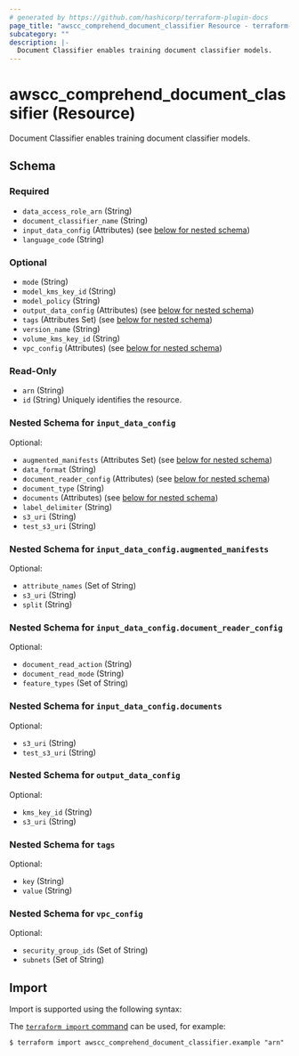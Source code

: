 ```yaml
---
# generated by https://github.com/hashicorp/terraform-plugin-docs
page_title: "awscc_comprehend_document_classifier Resource - terraform-provider-awscc"
subcategory: ""
description: |-
  Document Classifier enables training document classifier models.
---
```


# awscc_comprehend_document_classifier (Resource)

Document Classifier enables training document classifier models.



<!-- schema generated by tfplugindocs -->
## Schema

### Required

- `data_access_role_arn` (String)
- `document_classifier_name` (String)
- `input_data_config` (Attributes) (see [below for nested schema](#nestedatt--input_data_config))
- `language_code` (String)

### Optional

- `mode` (String)
- `model_kms_key_id` (String)
- `model_policy` (String)
- `output_data_config` (Attributes) (see [below for nested schema](#nestedatt--output_data_config))
- `tags` (Attributes Set) (see [below for nested schema](#nestedatt--tags))
- `version_name` (String)
- `volume_kms_key_id` (String)
- `vpc_config` (Attributes) (see [below for nested schema](#nestedatt--vpc_config))

### Read-Only

- `arn` (String)
- `id` (String) Uniquely identifies the resource.

<a id="nestedatt--input_data_config"></a>
### Nested Schema for `input_data_config`

Optional:

- `augmented_manifests` (Attributes Set) (see [below for nested schema](#nestedatt--input_data_config--augmented_manifests))
- `data_format` (String)
- `document_reader_config` (Attributes) (see [below for nested schema](#nestedatt--input_data_config--document_reader_config))
- `document_type` (String)
- `documents` (Attributes) (see [below for nested schema](#nestedatt--input_data_config--documents))
- `label_delimiter` (String)
- `s3_uri` (String)
- `test_s3_uri` (String)

<a id="nestedatt--input_data_config--augmented_manifests"></a>
### Nested Schema for `input_data_config.augmented_manifests`

Optional:

- `attribute_names` (Set of String)
- `s3_uri` (String)
- `split` (String)


<a id="nestedatt--input_data_config--document_reader_config"></a>
### Nested Schema for `input_data_config.document_reader_config`

Optional:

- `document_read_action` (String)
- `document_read_mode` (String)
- `feature_types` (Set of String)


<a id="nestedatt--input_data_config--documents"></a>
### Nested Schema for `input_data_config.documents`

Optional:

- `s3_uri` (String)
- `test_s3_uri` (String)



<a id="nestedatt--output_data_config"></a>
### Nested Schema for `output_data_config`

Optional:

- `kms_key_id` (String)
- `s3_uri` (String)


<a id="nestedatt--tags"></a>
### Nested Schema for `tags`

Optional:

- `key` (String)
- `value` (String)


<a id="nestedatt--vpc_config"></a>
### Nested Schema for `vpc_config`

Optional:

- `security_group_ids` (Set of String)
- `subnets` (Set of String)

## Import

Import is supported using the following syntax:

The [`terraform import` command](https://developer.hashicorp.com/terraform/cli/commands/import) can be used, for example:

```shell
$ terraform import awscc_comprehend_document_classifier.example "arn"
```
